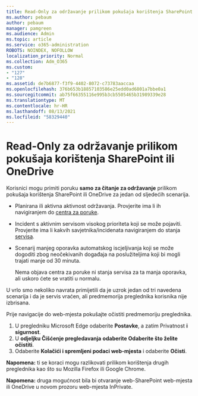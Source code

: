 ```yaml
---
title: Read-Only za održavanje prilikom pokušaja korištenja SharePoint ili OneDrive
ms.author: pebaum
author: pebaum
manager: pamgreen
ms.audience: Admin
ms.topic: article
ms.service: o365-administration
ROBOTS: NOINDEX, NOFOLLOW
localization_priority: Normal
ms.collection: Adm_O365
ms.custom:
- "127"
- "128"
ms.assetid: de7b6877-f3f9-4402-8072-c73783aaccaa
ms.openlocfilehash: 376b653b18857103586e25edd0ad6801a7bbe0a1
ms.sourcegitcommit: ab75f66355116e995b3cb5505465b31989339e28
ms.translationtype: MT
ms.contentlocale: hr-HR
ms.lasthandoff: 08/13/2021
ms.locfileid: "58329440"
---
```

# <a name="read-only-for-maintenance-message-when-attempting-to-use-sharepoint-or-onedrive"></a>Read-Only za održavanje prilikom pokušaja korištenja SharePoint ili OneDrive

Korisnici mogu primiti poruku **samo za čitanje za održavanje** prilikom pokušaja korištenja SharePoint ili OneDrive za jedan od sljedećih scenarija. 

-   Planirana ili aktivna aktivnost održavanja.  Provjerite ima li ih navigiranjem do [centra za poruke](https://portal.office.com/adminportal/home#/messagecenter).
-   Incident s aktivnim servisom visokog prioriteta koji se može pojaviti. Provjerite ima li kakvih savjetnika/incidenata navigiranjem do stanja [servisa](https://portal.office.com/adminportal/home#/servicehealth).
-   Scenarij manjeg oporavka automatskog iscjeljivanja koji se može dogoditi zbog neočekivanih događaja na poslužiteljima koji bi mogli trajati manje od 30 minuta. 
    
    Nema objava centra za poruke ni stanja servisa za ta manja oporavka, ali uskoro ćete se vratiti u normalu.

U vrlo smo nekoliko navrata primijetili da je uzrok jedan od tri navedena scenarija i da je servis vraćen, ali predmemorija preglednika korisnika nije izbrisana.

Prije navigacije do web-mjesta pokušajte očistiti predmemoriju preglednika.

1. U pregledniku Microsoft Edge odaberite **Postavke**, a zatim Privatnost **i sigurnost**.
2. U **odjeljku Čišćenje pregledavanja** **odaberite Odaberite što želite očistiti**.
3. Odaberite **Kolačići i spremljeni podaci web-mjesta** i odaberite **Očisti**.

**Napomena:** ti se koraci mogu razlikovati prilikom korištenja drugih preglednika kao što su Mozilla Firefox ili Google Chrome.

**Napomena:** druga mogućnost bila bi otvaranje web-SharePoint web-mjesta ili OneDrive u novom prozoru web-mjesta InPrivate.